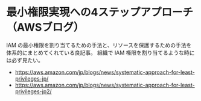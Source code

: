 # 最小権限実現への4ステップアプローチ（AWSブログ）

IAM の最小権限を割り当てるための手法と、リソースを保護するための手法を体系的にまとめてくれている良記事。
組織で IAM 権限を割り当てるような時には必ず見たい。

- https://aws.amazon.com/jp/blogs/news/systematic-approach-for-least-privileges-jp/
- https://aws.amazon.com/jp/blogs/news/systematic-approach-for-least-privileges-jp2/

